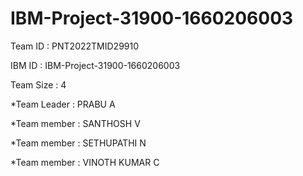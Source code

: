 # IBM-Project-31900-1660206003
<p align="center">
  <a href="https://github.com/IBM-EPBL/IBM-Project-31900-1660206003">
    <src="Industry-specific intelligent fire management system">
     </a>
</p>

 </p>
 Team ID : PNT2022TMID29910
 </p>
 IBM ID : IBM-Project-31900-1660206003</p>
 Team Size : 4 </p>
  *Team Leader : PRABU A </p>
  *Team member : SANTHOSH V </p>
  *Team member : SETHUPATHI N </p>
  *Team member : VINOTH KUMAR C </p>
 
